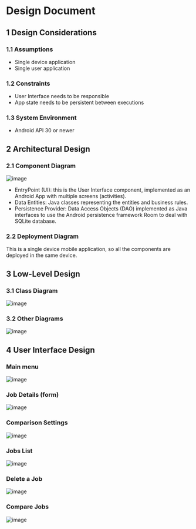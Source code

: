 # Design Document

## 1 Design Considerations

### 1.1 Assumptions

- Single device application
- Single user application

### 1.2 Constraints

- User Interface needs to be responsible
- App state needs to be persistent between executions

### 1.3 System Environment

- Android API 30 or newer

## 2 Architectural Design


### 2.1 Component Diagram

![image](./images/componentDiagram.png)


- EntryPoint (UI): this is the User Interface component, implemented as an Android App with multiple screens (activities).
- Data Entities: Java classes representing the entities and business rules.
- Persistence Provider: Data Access Objects (DAO) implemented as Java interfaces to use the Android persistence framework Room to deal with SQLite database.

### 2.2 Deployment Diagram

This is a single device mobile application, so all the components are deployed in the same device.

## 3 Low-Level Design

### 3.1 Class Diagram

![image](./images/classDiagram.png)


### 3.2 Other Diagrams

![image](./images/stateDiagram1.png)


## 4 User Interface Design

### Main menu

![image](./images/ui01-main_menu.png)

### Job Details (form)

![image](./images/ui02-job_details.png)

### Comparison Settings

![image](./images/ui03-comparison_settings.png)

### Jobs List

![image](./images/ui04-jobs_list.png)

### Delete a Job

![image](./images/ui05-delete_job.png)

### Compare Jobs

![image](./images/ui06-compare_jobs.png)

